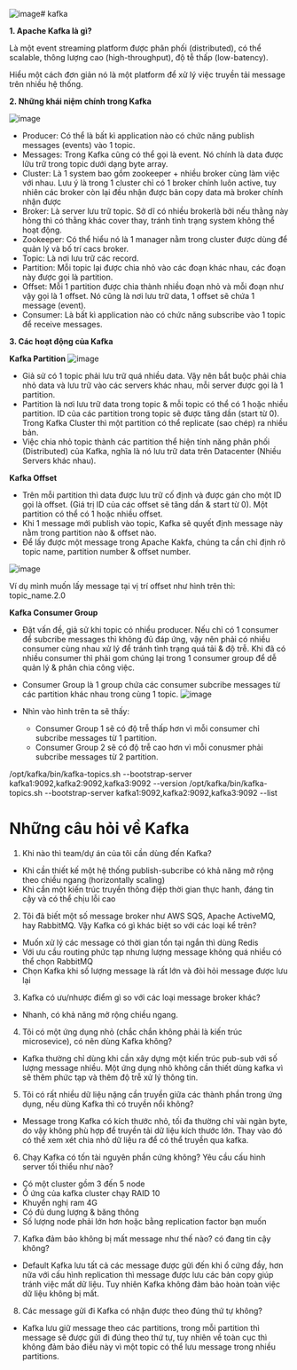 ![image](https://github.com/anhln12/kafka/assets/18412583/47825b84-400c-4497-949c-e927c253c87e)# kafka

**1. Apache Kafka là gì?**

Là một event streaming platform được phân phối (distributed), có thể scalable, thông lượng cao (high-throughput), độ tễ thấp (low-batency).

Hiểu một cách đơn giản nó là một platform để xử lý việc truyền tải message trên nhiều hệ thống.

**2. Những khái niệm chính trong Kafka**

![image](https://github.com/anhln12/kafka/assets/18412583/10d34e81-9eb8-4f34-83ea-f96bdafe4f7a)

* Producer: Có thể là bất kì application nào có chức năng publish messages (events) vào 1 topic.
* Messages: Trong Kafka cũng có thể gọi là event. Nó chính là data được lữu trữ trong topic dưới dạng byte array.
* Cluster: Là 1 system bao gồm zookeeper + nhiều broker cùng làm việc với nhau. Lưu ý là trong 1 cluster chỉ có 1 broker chính luôn active, tuy nhiên các broker còn lại đều nhận được bản copy data mà broker chính nhận được
* Broker: Là server lưu trữ topic. Sở dĩ có nhiều brokerlà bởi nếu thằng này hỏng thì có thằng khác cover thay, tránh tình trạng system không thể hoạt động.
* Zookeeper: Có thể hiểu nó là 1 manager nằm trong cluster được dùng để quản lý và bố trí cacs broker.
* Topic: Là nơi lưu trữ các record.
* Partition: Mỗi topic lại được chia nhỏ vào các đoạn khác nhau, các đoạn này được gọi là partition.
* Offset: Mỗi 1 partition được chia thành nhiều đoạn nhỏ và mỗi đoạn như vậy gọi là 1 offset. Nó cũng là nơi lưu trữ data, 1 offset sẽ chứa 1 message (event).
* Consumer: Là bất kì application nào có chức năng subscribe vào 1 topic để receive messages.
  
**3. Các hoạt động của Kafka**

**Kafka Partition**
![image](https://github.com/anhln12/kafka/assets/18412583/59b1bd85-a888-44d5-9a6e-c27d26e7e93d)

* Giả sử có 1 topic phải lưu trữ quá nhiều data. Vậy nên bắt buộc phải chia nhỏ data và lưu trữ vào các servers khác nhau, mỗi server được gọi là 1 partition.
* Partition là nơi lưu trữ data trong topic & mỗi topic có thể có 1 hoặc nhiều partition. ID của các partition trong topic sẽ được tăng dần (start từ 0). Trong Kafka Cluster thì một partition có thể replicate (sao chép) ra nhiều bản.
* Việc chia nhỏ topic thành các partition thể hiện tính năng phân phối (Distributed) của Kafka, nghĩa là nó lưu trữ data trên Datacenter (Nhiều Servers khác nhau).

**Kafka Offset**

* Trên mỗi partition thì data được lưu trữ cố định và được gán cho một ID gọi là offset. (Giá trị ID của các offset sẽ tăng dần & start từ 0). Một partition có thể có 1 hoặc nhiều offset.
* Khi 1 message mới publish vào topic, Kafka sẽ quyết định message này nằm trong partition nào & offset nào.
* Để lấy được một message trong Apache Kakfa, chúng ta cần chỉ định rõ topic name, partition number & offset number.

![image](https://github.com/anhln12/kafka/assets/18412583/5e3cc6c3-4b65-4f6c-a2b1-ce6428646456)

Ví dụ mình muốn lấy message tại vị trí offset như hình trên thì: topic_name.2.0

**Kafka Consumer Group**

* Đặt vấn đề, giả sử khi topic có nhiều producer. Nếu chỉ có 1 consumer để subcribe messages thì không đủ đáp ứng, vậy nên phải có nhiều consumer cùng nhau xử lý để tránh tình trạng quá tải & độ trễ. Khi đã có nhiều consumer thì phải gom chúng lại trong 1 consumer group để dễ quản lý & phân chia công việc.
* Consumer Group là 1 group chứa các consumer subcribe messages từ các partition khác nhau trong cùng 1 topic.
![image](https://github.com/anhln12/kafka/assets/18412583/088a5444-fced-4489-8d23-695326cb3d08)

* Nhìn vào hình trên ta sẽ thấy:
    * Consumer Group 1 sẽ có độ trễ thấp hơn vì mỗi consumer chỉ subcribe messages từ 1 partition.
    * Consumer Group 2 sẽ có độ trễ cao hơn vì mỗi conusmer phải subcribe messages từ 2 partition.


/opt/kafka/bin/kafka-topics.sh --bootstrap-server kafka1:9092,kafka2:9092,kafka3:9092 --version
/opt/kafka/bin/kafka-topics.sh --bootstrap-server kafka1:9092,kafka2:9092,kafka3:9092 --list



# Những câu hỏi về Kafka
1. Khi nào thì team/dự án của tôi cần dùng đến Kafka?
- Khi cần thiết kế một hệ thống publish-subcribe có khả năng mở rộng theo chiều ngang (horizontally scaling)
- Khi cần một kiến trúc truyền thông điệp thời gian thực hanh, đáng tin cậy và có thể chịu lỗi cao

2. Tôi đã biết một số message broker như AWS SQS, Apache ActiveMQ, hay RabbitMQ. Vậy Kafka có gì khác biệt so với các loại kể trên?
- Muốn xử lý các message có thời gian tồn tại ngắn thì dùng Redis
- Với ưu cầu routing phức tạp nhưng lượng message không quá nhiều có thể chọn RabbitMQ
- Chọn Kafka khi số lượng message là rất lớn và đòi hỏi message được lưu lại

3. Kafka có ưu/nhược điểm gì so với các loại message broker khác?
- Nhanh, có khả năng mở rộng chiều ngang.

4. Tôi có một ứng dụng nhỏ (chắc chắn không phải là kiến trúc microsevice), có nên dùng Kafka không?
- Kafka thường chỉ dùng khi cần xây dựng một kiến trúc pub-sub với số lượng message nhiều. Một ứng dụng nhỏ không cần thiết dùng kafka vì sẽ thêm phức tạp và thêm độ trễ xử lý thông tin.

5. Tôi có rất nhiều dữ liệu nặng cần truyền giữa các thành phần trong ứng dụng, nếu dùng Kafka thì có truyền nổi không?
- Message trong Kafka có kích thước nhỏ, tối đa thường chỉ vài ngàn byte, do vậy không phù hợp để truyền tải dữ liệu kích thước lớn. Thay vào đó có thể xem xét chia nhỏ dữ liệu ra để có thể truyền qua kafka.

6. Chạy Kafka có tốn tài nguyên phần cứng không? Yêu cầu cấu hình server tối thiểu như nào?
- Có một cluster gồm 3 đến 5 node
- Ổ ứng của kafka cluster chạy RAID 10
- Khuyển nghị ram 4G
- Có đủ dung lượng & băng thông
- Số lượng node phải lớn hơn hoặc bằng replication factor bạn muốn

7. Kafka đảm bảo không bị mất message như thế nào? có đang tin cậy không?
- Default Kafka lưu tất cả các message được gửi đến khi ổ cứng đầy, hơn nữa với cấu hình replication thì message được lưu các bản copy giúp tránh việc mất dữ liệu. Tuy nhiên Kafka không đảm bảo hoàn toàn việc dữ liệu không bị mất.

8. Các message gửi đi Kafka có nhận được theo đúng thứ tự không?
- Kafka lưu giữ message theo các partitions, trong mỗi partition thì message sẽ được gửi đi đúng theo thứ tự, tuy nhiên về toàn cục thì không đảm bảo điều này vì một topic có thể lưu message trong nhiều partitions.



